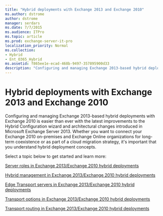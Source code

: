 ```yaml
---
title: "Hybrid deployments with Exchange 2013 and Exchange 2010"
ms.author: dstrome
author: dstrome
manager: serdars
ms.date: 7/7/2015
ms.audience: ITPro
ms.topic: article
ms.prod: exchange-server-it-pro
localization_priority: Normal
ms.collection:
- Hybrid
- Ent_O365_Hybrid
ms.assetid: f865ee1e-ecad-468b-9497-357895900d33
description: "Configuring and managing Exchange 2013-based hybrid deployments with Exchange 2010 is easier than ever with the latest improvements to the Hybrid Configuration wizard and architectural changes introduced in Microsoft Exchange Server 2013. Whether you want to connect your Exchange 2010 on-premises and Exchange Online organizations for long-term coexistence or as part of a cloud migration strategy, it's important that you understand hybrid deployment concepts."
---
```


# Hybrid deployments with Exchange 2013 and Exchange 2010

Configuring and managing Exchange 2013-based hybrid deployments with Exchange 2010 is easier than ever with the latest improvements to the Hybrid Configuration wizard and architectural changes introduced in Microsoft Exchange Server 2013. Whether you want to connect your Exchange 2010 on-premises and Exchange Online organizations for long-term coexistence or as part of a cloud migration strategy, it's important that you understand hybrid deployment concepts.
  
Select a topic below to get started and learn more:
  
[Server roles in Exchange 2013/Exchange 2010 hybrid deployments](server-roles.md)
  
[Hybrid management in Exchange 2013/Exchange 2010 hybrid deployments](hybrid-management.md)
  
[Edge Transport servers in Exchange 2013/Exchange 2010 hybrid deployments](edge-transport.md)
  
[Transport options in Exchange 2013/Exchange 2010 hybrid deployments](transport-options.md)
  
[Transport routing in Exchange 2013/Exchange 2010 hybrid deployments](transport-routing.md)
  

